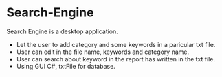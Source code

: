 # Search-Engine
Search Engine is a desktop application.
- Let the user to add category and some keywords in a paricular txt file.
- User can edit in the file name, keywords and category name.
- User can search about keyword in the report has written in the txt file.
- Using GUI C#, txtFile for database.
